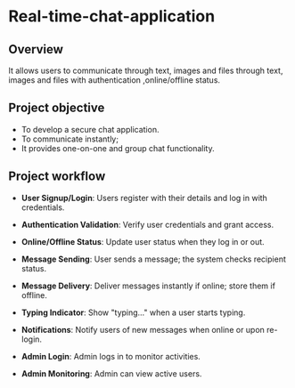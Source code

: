 # Real-time-chat-application


## Overview
It allows users to communicate through text, images and files through text, images and files with authentication ,online/offline  status.

## Project objective
- To develop a secure chat application.
- To communicate instantly;
- It provides one-on-one and group chat functionality.

## Project workflow

 - **User Signup/Login**: Users register with their details and log in with credentials.
 
- **Authentication Validation**: Verify user credentials and grant access.

- **Online/Offline Status**: Update user status when they log in or out.

- **Message Sending**: User sends a message; the system checks recipient status.

- **Message Delivery**: Deliver messages instantly if online; store them if offline.

- **Typing Indicator**: Show "typing…" when a user starts typing.

- **Notifications**: Notify users of new messages when online or upon re-login.

- **Admin Login**: Admin logs in to monitor activities.

- **Admin Monitoring**: Admin can view active users.


